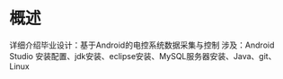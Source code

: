 # 概述
  详细介绍毕业设计：基于Android的电控系统数据采集与控制
  涉及：Android Studio 安装配置、jdk安装、eclipse安装、MySQL服务器安装、Java、git、Linux


